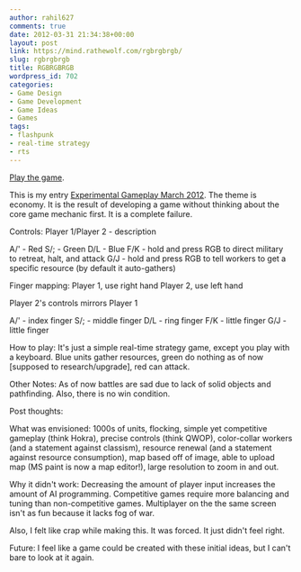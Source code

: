 ```yaml
---
author: rahil627
comments: true
date: 2012-03-31 21:34:38+00:00
layout: post
link: https://mind.rathewolf.com/rgbrgbrgb/
slug: rgbrgbrgb
title: RGBRGBRGB
wordpress_id: 702
categories:
- Game Design
- Game Development
- Game Ideas
- Games
tags:
- flashpunk
- real-time strategy
- rts
---
```


[Play the game](https://mind.rathewolf.com/rgbrgbrgb.html).

This is my entry [Experimental Gameplay March 2012](http://experimentalgameplay.com/blog/2012/03/economy-in-march-2012/). The theme is economy. It is the result of developing a game without thinking about the core game mechanic first. It is a complete failure.

Controls:
Player 1/Player 2 - description

A/' - Red
S/; - Green
D/L - Blue
F/K - hold and press RGB to direct military to retreat, halt, and attack
G/J - hold and press RGB to tell workers to get a specific resource (by default it auto-gathers)

Finger mapping:
Player 1, use right hand
Player 2, use left hand

Player 2's controls mirrors Player 1

A/' - index finger
S/; - middle finger
D/L - ring finger
F/K - little finger
G/J - little finger

How to play:
It's just a simple real-time strategy game, except you play with a keyboard. Blue units gather resources, green do nothing as of now [supposed to research/upgrade], red can attack.

Other Notes:
As of now battles are sad due to lack of solid objects and pathfinding. Also, there is no win condition.

Post thoughts:

What was envisioned:
1000s of units, flocking, simple yet competitive gameplay (think Hokra), precise controls (think QWOP), color-collar workers (and a statement against classism), resource renewal (and a statement against resource consumption), map based off of image, able to upload map (MS paint is now a map editor!), large resolution to zoom in and out.

Why it didn't work:
Decreasing the amount of player input increases the amount of AI programming. Competitive games require more balancing and tuning than non-competitive games. Multiplayer on the the same screen isn't as fun because it lacks fog of war.

Also, I felt like crap while making this. It was forced. It just didn't feel right.

Future:
I feel like a game could be created with these initial ideas, but I can't bare to look at it again.
